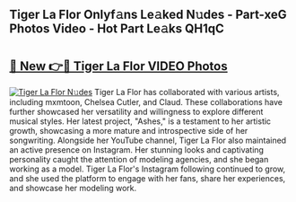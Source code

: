 ## Tiger La Flor Onlyf𝚊ns Le𝚊ked N𝚞des - Part-xeG Photos Video - Hot Part Le𝚊ks QH1qC

# <h2><a href="http://ab38178.deff.icu/?id=Tiger+La+Flor">🔗 New 👉🔴 Tiger La Flor VIDEO Photos</a></h2>

[![Tiger La Flor N𝚞des](https://i.imgur.com/rIISA9y.gif)](http://ab38178.deff.icu/?id=Tiger+La+Flor)
Tiger La Flor has collaborated with various artists, including mxmtoon, Chelsea Cutler, and Claud. These collaborations have further showcased her versatility and willingness to explore different musical styles. Her latest project, "Ashes," is a testament to her artistic growth, showcasing a more mature and introspective side of her songwriting. Alongside her YouTube channel, Tiger La Flor also maintained an active presence on Instagram. Her stunning looks and captivating personality caught the attention of modeling agencies, and she began working as a model. Tiger La Flor's Instagram following continued to grow, and she used the platform to engage with her fans, share her experiences, and showcase her modeling work.
